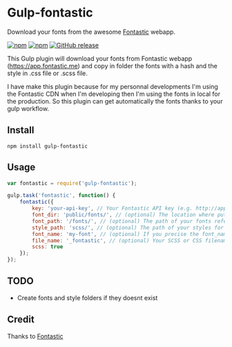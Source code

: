 # Gulp-fontastic
Download your fonts from the awesome [Fontastic](https://app.fontastic.me) webapp.

[![npm](https://img.shields.io/npm/dt/gulp-fontastic.svg)](https://www.npmjs.com/package/gulp-fontastic
) [![npm](https://img.shields.io/npm/dm/gulp-fontastic.svg)](https://www.npmjs.com/package/gulp-fontastic
) [![GitHub release](https://img.shields.io/github/release/metrakit/gulp-fontastic.svg)](https://www.npmjs.com/package/gulp-fontastic)

This Gulp plugin will download your fonts from Fontastic webapp (https://app.fontastic.me) and copy in folder the fonts with a hash and the style in .css file or .scss file.

I have make this plugin because for my personnal developments I'm using the Fontastic CDN when I'm developing then I'm using the fonts in local for the production. So this plugin can get automatically the fonts thanks to your gulp workflow.

## Install

```
npm install gulp-fontastic
```

## Usage

```js
var fontastic = require('gulp-fontastic');

gulp.task('fontastic', function() {
    fontastic({
        key: 'your-api-key', // Your Fontastic API key (e.g. http://app.fontastic.me/#select/{YOU-API-KEY})
        font_dir: 'public/fonts/', // (optional) The location where put the new fonts file from Fontastic
        font_path: '/fonts/', // (optional) The path of your fonts referenced in the stylesheet file
        style_path: 'scss/', // (optional) The path of your styles for put the new stylesheet file from Fontastic
        font_name: 'my-font', // (optional) If you precise the font_name so your font file will not have a filename with a hash
        file_name: '_fontastic', // (optional) Your SCSS or CSS filename without the extension
        scss: true
    });
});
```

## TODO

- Create fonts and style folders if they doesnt exist

## Credit

Thanks to [Fontastic](http://fontastic.me)
